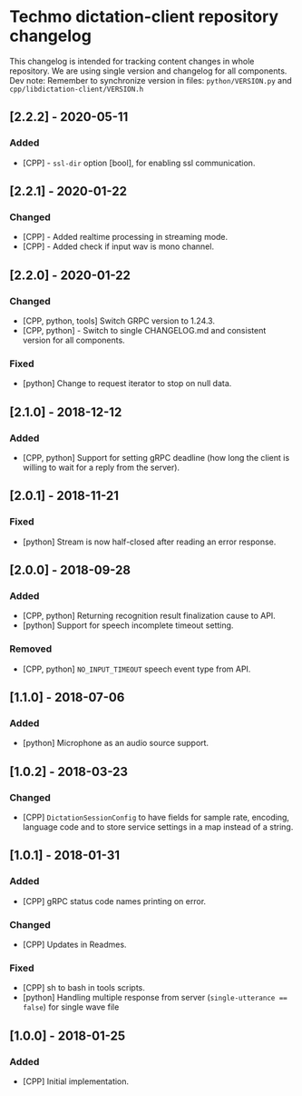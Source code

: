 # Techmo dictation-client repository changelog

This changelog is intended for tracking content changes in whole repository.
We are using single version and changelog for all components.
Dev note: Remember to synchronize version in files: `python/VERSION.py` and `cpp/libdictation-client/VERSION.h`

## [2.2.2] - 2020-05-11
### Added
 - [CPP] - `ssl-dir` option [bool], for enabling ssl communication.

## [2.2.1] - 2020-01-22
### Changed
 - [CPP] - Added realtime processing in streaming mode.
 - [CPP] - Added check if input wav is mono channel.

## [2.2.0] - 2020-01-22
### Changed
 - [CPP, python, tools] Switch GRPC version to 1.24.3.
 - [CPP, python] - Switch to single CHANGELOG.md and consistent version for all components.

### Fixed
 - [python] Change to request iterator to stop on null data.


## [2.1.0] - 2018-12-12
### Added
- [CPP, python] Support for setting gRPC deadline (how long the client is willing to wait for a reply from the server).


## [2.0.1] - 2018-11-21
### Fixed
- [python] Stream is now half-closed after reading an error response.


## [2.0.0] - 2018-09-28
### Added
- [CPP, python] Returning recognition result finalization cause to API.
- [python] Support for speech incomplete timeout setting.

### Removed
- [CPP, python] `NO_INPUT_TIMEOUT` speech event type from API.


## [1.1.0] - 2018-07-06
### Added
- [python] Microphone as an audio source support.


## [1.0.2] - 2018-03-23
### Changed
- [CPP] `DictationSessionConfig` to have fields for sample rate, encoding, language code and to store service settings in a map instead of a string.


## [1.0.1] - 2018-01-31
### Added
- [CPP] gRPC status code names printing on error.

### Changed
- [CPP] Updates in Readmes.

### Fixed
- [CPP] sh to bash in tools scripts.
- [python] Handling multiple response from server (`single-utterance == false`) for single wave file


## [1.0.0] - 2018-01-25
### Added
- [CPP] Initial implementation.
